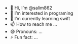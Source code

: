 - 👋 Hi, I’m @salim862
- 👀 I’m interested in programing
- 🌱 I’m currently learning swift
- 📫 How to reach me ...
- 😄 Pronouns: ...
- ⚡ Fun fact: ...

<!---
salim862/salim862 is a ✨ special ✨ repository because its `README.md` (this file) appears on your GitHub profile.
You can click the Preview link to take a look at your changes.
--->

